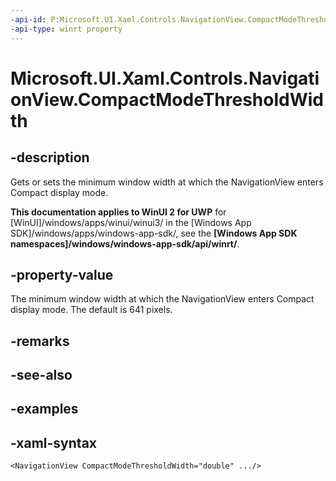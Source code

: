 ```yaml
---
-api-id: P:Microsoft.UI.Xaml.Controls.NavigationView.CompactModeThresholdWidth
-api-type: winrt property
---
```

<!-- Property syntax.
public double CompactModeThresholdWidth { get;  set; }
-->

# Microsoft.UI.Xaml.Controls.NavigationView.CompactModeThresholdWidth


## -description

Gets or sets the minimum window width at which the NavigationView enters Compact display mode.


**This documentation applies to WinUI 2 for UWP** for [WinUI]/windows/apps/winui/winui3/ in the [Windows App SDK]/windows/apps/windows-app-sdk/, see the **[Windows App SDK namespaces]/windows/windows-app-sdk/api/winrt/**.

## -property-value

The minimum window width at which the NavigationView enters Compact display mode. The default is 641 pixels.


## -remarks


## -see-also


## -examples


## -xaml-syntax

```xaml
<NavigationView CompactModeThresholdWidth="double" .../>
```


